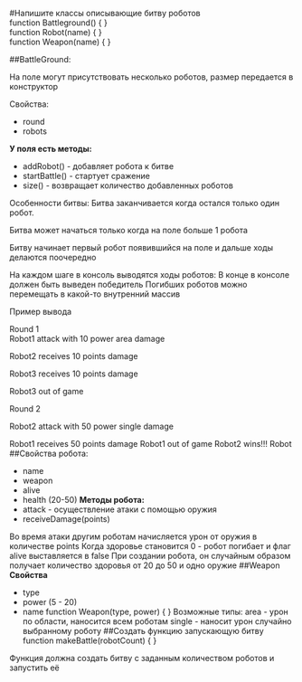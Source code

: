 
#Напишите классы описывающие битву роботов  
function Battleground() {
}  
function Robot(name) {
}  
function Weapon(name) {
}

##BattleGround:  

На поле могут присутствовать несколько роботов, размер передается в конструктор  

Свойства:  

* round
* robots

**У поля есть методы:**  

* addRobot() - добавляет робота к битве
* startBattle() - стартует сражение
* size() - возвращает количество добавленных роботов  

Особенности битвы:
Битва заканчивается когда остался только один робот.  

Битва может начаться только когда на поле больше 1 робота  

Битву начинает первый робот появившийся на поле и дальше ходы делаются поочередно  

На каждом шаге в консоль выводятся ходы роботов:
В конце в консоле должен быть выведен победитель
Погибших роботов можно перемещать в какой-то внутренний массив  

Пример вывода  

Round 1  
Robot1 attack with 10 power area damage  

Robot2 receives 10 points damage  

Robot3 receives 10 points damage  

Robot3 out of game  

Round 2  

Robot2 attack with 50 power single damage  

Robot1 receives 50 points damage
Robot1 out of game
Robot2 wins!!!
Robot
##Свойства робота:
* name
* weapon
* alive
* health (20-50)
**Методы робота:**
* attack - осуществление атаки с помощью оружия
* receiveDamage(points)  

Во время атаки другим роботам начисляется урон от оружия в количестве points Когда здоровье становится 0 - робот погибает и флаг alive выставляется в false При создании робота, он случайным образом получает количество здоровья от 20 до 50 и одно оружие
##Weapon
**Свойства**
* type
* power (5 - 20)
* name
function Weapon(type, power) {
}
Возможные типы:
area - урон по области, наносится всем роботам
single - наносит урон случайно выбранному роботу
##Создать функцию запускающую битву
function makeBattle(robotCount) {
}  

Функция должна создать битву с заданным количеством роботов и запустить её

